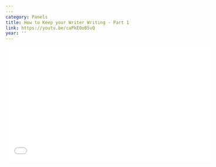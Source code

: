 ```yaml
---
---
category: Panels
title: How to Keep your Writer Writing - Part 1
link: https://youtu.be/caPkE0oB5vQ
year: ''
---
```

<iframe width="560" height="315" src="{{ page.link }}" frameborder="0" allowfullscreen></iframe>

